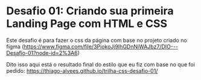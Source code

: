 # Desafio 01: Criando sua primeira Landing Page com HTML e CSS

Este desafio é para fazer o css da página com base no projeto criado no figma (https://www.figma.com/file/3PiokoJj9IhGDnNiWAJbz7/DIO---Desafio-01?node-id=2%3A6)

Dito isso aqui está o resultado final do estilo que eu fiz com base no que foi pedido: https://thiago-alvees.github.io/trilha-css-desafio-01/
